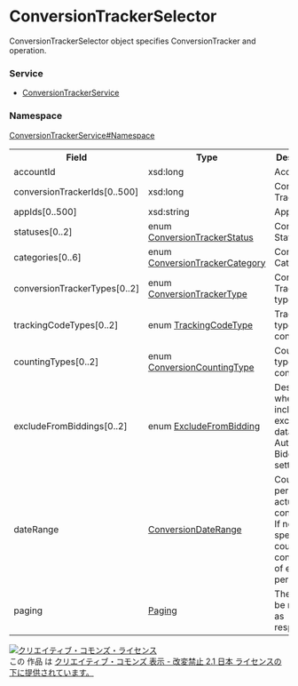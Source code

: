 # ConversionTrackerSelector
ConversionTrackerSelector object specifies ConversionTracker and operation.
### Service
+ [ConversionTrackerService](../../services/ConversionTrackerService.md)

### Namespace
[ConversionTrackerService#Namespace](../../services/ConversionTrackerService.md#namespace)

<table>
 <tr>
  <th>Field</th>
  <th>Type</th>
  <th>Description</th>
  <th>get</th>
 </tr>
 <tr>
  <td>accountId</td>
  <td>xsd:long</td>
  <td>Account ID.</td>
  <td>Requirement</td>
 </tr>
 <tr>
  <td>conversionTrackerIds[0..500]</td>
  <td>xsd:long</td>
  <td>Conversion Tracker ID.</td>
  <td>Optional</td>
 </tr>
 <tr>
  <td>appIds[0..500]</td>
  <td>xsd:string</td>
  <td>App ID.</td>
  <td>Optional</td>
 </tr>
 <tr>
  <td>statuses[0..2]</td>
  <td>enum <a href="ConversionTrackerStatus.md">ConversionTrackerStatus</a></td>
  <td>Conversion Status.</td>
  <td>Optional</td>
 </tr>
 <tr>
  <td>categories[0..6]</td>
  <td>enum <a href="ConversionTrackerCategory.md">ConversionTrackerCategory</td>
  <td>Conversion Category.</td>
  <td>Optional</td>
 </tr>
 <tr>
  <td>conversionTrackerTypes[0..2]</td>
  <td>enum <a href="ConversionTrackerType.md">ConversionTrackerType</a></td>
  <td>Conversion Tracker type.</td>
  <td>Optional</td>
 </tr>
 <tr>
  <td>trackingCodeTypes[0..2]</td>
  <td>enum <a href="TrackingCodeType.md">TrackingCodeType</a></td>
  <td>Tracking type of Web conversion.</td>
  <td>Optional</td>
 </tr>
 <tr>
  <td>countingTypes[0..2]</td>
  <td>enum <a href="ConversionCountingType.md">ConversionCountingType</a></td>
  <td>Counting type of conversions.</td>
  <td>Optional</td>
 </tr>
 <tr>
  <td>excludeFromBiddings[0..2]</td>
  <td>enum <a href="ExcludeFromBidding.md">ExcludeFromBidding</a></td>
  <td>Describes whether include or exclude the data item for Auto Bidding setting.</td>
  <td>Optional</td>
 </tr>
 <tr>
  <td>dateRange</td>
  <td><a href="ConversionDateRange.md">ConversionDateRange</a></td>
  <td>Counting period of actual conversions. <br>If not specified, it counts conversions of entire period total.</td>
  <td>Optional</td>
 </tr>
 <tr>
  <td>paging</td>
  <td><a href="../Common/Paging.md">Paging</a></td>
  <td>The page to be returned as response. 	</td>
  <td>Optional</td>
 </tr>
</table>

<a rel="license" href="http://creativecommons.org/licenses/by-nd/2.1/jp/"><img alt="クリエイティブ・コモンズ・ライセンス" style="border-width:0" src="https://i.creativecommons.org/l/by-nd/2.1/jp/88x31.png" /></a><br />この 作品 は <a rel="license" href="http://creativecommons.org/licenses/by-nd/2.1/jp/">クリエイティブ・コモンズ 表示 - 改変禁止 2.1 日本 ライセンスの下に提供されています。</a>
